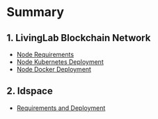# Summary

## 1. LivingLab Blockchain Network

* [Node Requirements](1_network/livinglab-node/requirements.md)
* [Node Kubernetes Deployment](1_network/livinglab-node/deployLivingLabNode.md)
* [Node Docker Deployment](1_network/livinglab-node/deployLivingLabNodeDocker.md)

## 2. Idspace

* [Requirements and Deployment](idspace/howto.md)


